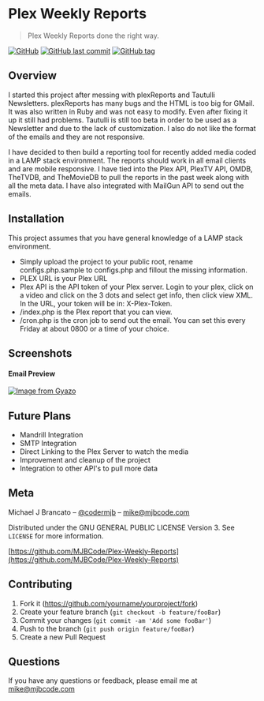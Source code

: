 # Plex Weekly Reports
> Plex Weekly Reports done the right way.

[![GitHub](https://img.shields.io/github/license/MJBCode/Plex-Weekly-Reports.svg)](https://opensource.org/licenses/GPL-3.0)
[![GitHub last commit](https://img.shields.io/github/last-commit/MJBCode/Plex-Weekly-Reports.svg)](https://github.com/MJBCode/Plex-Weekly-Reports/commits/master)
[![GitHub tag](https://img.shields.io/github/tag/MJBCode/Plex-Weekly-Reports.svg)](https://github.com/MJBCode/Plex-Weekly-Reports/tags)

## Overview
I started this project after messing with plexReports and Tautulli Newsletters. plexReports has many bugs and the HTML is too big for GMail. It was also written in Ruby and was not easy to modify. Even after fixing it up it still had problems. Tautulli is still too beta in order to be used as a Newsletter and due to the lack of customization. I also do not like the format of the emails and they are not responsive.

I have decided to then build a reporting tool for recently added media coded in a LAMP stack environment. The reports should work in all email clients and are mobile responsive. I have tied into the Plex API, PlexTV API, OMDB, TheTVDB, and TheMovieDB to pull the reports in the past week along with all the meta data. I have also integrated with MailGun API to send out the emails.

## Installation
This project assumes that you have general knowledge of a LAMP stack environment.
- Simply upload the project to your public root, rename configs.php.sample to configs.php and fillout the missing information.
- PLEX URL is your Plex URL
- Plex API is the API token of your Plex server. Login to your plex, click on a video and click on the 3 dots and select get info, then click view XML. In the URL, your token will be in: X-Plex-Token.
- /index.php is the Plex report that you can view.
- /cron.php is the cron job to send out the email. You can set this every Friday at about 0800 or a time of your choice.

## Screenshots
#### Email Preview
[![Image from Gyazo](https://i.gyazo.com/148a56627e4c336c8a9ef67c24a3a310.png)](https://gyazo.com/148a56627e4c336c8a9ef67c24a3a310)

## Future Plans
- Mandrill Integration
- SMTP Integration
- Direct Linking to the Plex Server to watch the media
- Improvement and cleanup of the project
- Integration to other API's to pull more data

## Meta
Michael J Brancato – [@codermjb](https://twitter.com/codermjb) – mike@mjbcode.com

Distributed under the GNU GENERAL PUBLIC LICENSE Version 3. See ``LICENSE`` for more information.

[https://github.com/MJBCode/Plex-Weekly-Reports](https://github.com/MJBCode/Plex-Weekly-Reports)

## Contributing

1. Fork it (<https://github.com/yourname/yourproject/fork>)
2. Create your feature branch (`git checkout -b feature/fooBar`)
3. Commit your changes (`git commit -am 'Add some fooBar'`)
4. Push to the branch (`git push origin feature/fooBar`)
5. Create a new Pull Request

## Questions
If you have any questions or feedback, please email me at mike@mjbcode.com
